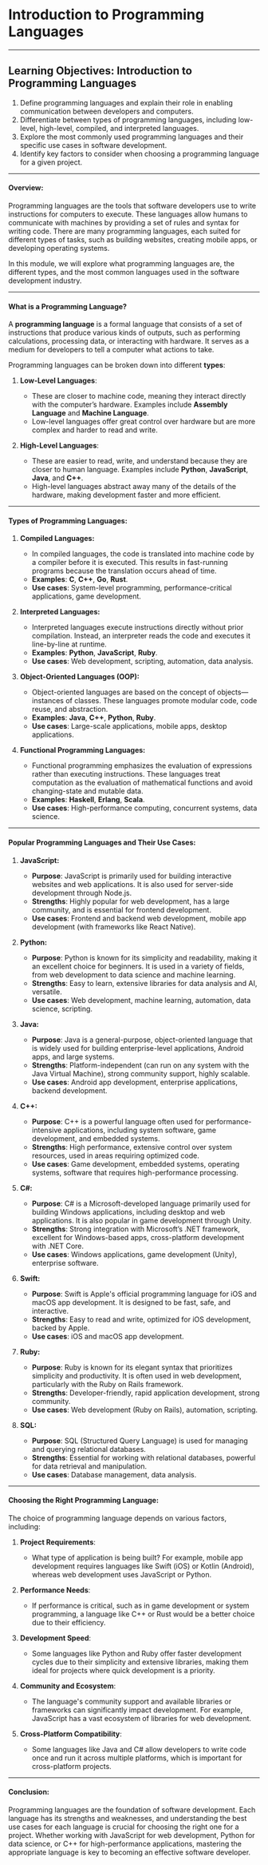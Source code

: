 # Introduction to Programming Languages

---

## Learning Objectives: Introduction to Programming Languages

1. Define programming languages and explain their role in enabling communication between developers and computers.  
2. Differentiate between types of programming languages, including low-level, high-level, compiled, and interpreted languages.  
3. Explore the most commonly used programming languages and their specific use cases in software development.  
4. Identify key factors to consider when choosing a programming language for a given project.  

---

#### **Overview:**

Programming languages are the tools that software developers use to write instructions for computers to execute. These languages allow humans to communicate with machines by providing a set of rules and syntax for writing code. There are many programming languages, each suited for different types of tasks, such as building websites, creating mobile apps, or developing operating systems.

In this module, we will explore what programming languages are, the different types, and the most common languages used in the software development industry.

---

#### **What is a Programming Language?**

A **programming language** is a formal language that consists of a set of instructions that produce various kinds of outputs, such as performing calculations, processing data, or interacting with hardware. It serves as a medium for developers to tell a computer what actions to take.

Programming languages can be broken down into different **types**:

1. **Low-Level Languages**:
   - These are closer to machine code, meaning they interact directly with the computer’s hardware. Examples include **Assembly Language** and **Machine Language**.
   - Low-level languages offer great control over hardware but are more complex and harder to read and write.

2. **High-Level Languages**:
   - These are easier to read, write, and understand because they are closer to human language. Examples include **Python**, **JavaScript**, **Java**, and **C++**.
   - High-level languages abstract away many of the details of the hardware, making development faster and more efficient.

---

#### **Types of Programming Languages:**

1. **Compiled Languages:**
   - In compiled languages, the code is translated into machine code by a compiler before it is executed. This results in fast-running programs because the translation occurs ahead of time.
   - **Examples**: **C**, **C++**, **Go**, **Rust**.
   - **Use cases**: System-level programming, performance-critical applications, game development.

2. **Interpreted Languages:**
   - Interpreted languages execute instructions directly without prior compilation. Instead, an interpreter reads the code and executes it line-by-line at runtime.
   - **Examples**: **Python**, **JavaScript**, **Ruby**.
   - **Use cases**: Web development, scripting, automation, data analysis.

3. **Object-Oriented Languages (OOP):**
   - Object-oriented languages are based on the concept of objects—instances of classes. These languages promote modular code, code reuse, and abstraction.
   - **Examples**: **Java**, **C++**, **Python**, **Ruby**.
   - **Use cases**: Large-scale applications, mobile apps, desktop applications.

4. **Functional Programming Languages:**
   - Functional programming emphasizes the evaluation of expressions rather than executing instructions. These languages treat computation as the evaluation of mathematical functions and avoid changing-state and mutable data.
   - **Examples**: **Haskell**, **Erlang**, **Scala**.
   - **Use cases**: High-performance computing, concurrent systems, data science.

---

#### **Popular Programming Languages and Their Use Cases:**

1. **JavaScript:**
   - **Purpose**: JavaScript is primarily used for building interactive websites and web applications. It is also used for server-side development through Node.js.
   - **Strengths**: Highly popular for web development, has a large community, and is essential for frontend development.
   - **Use cases**: Frontend and backend web development, mobile app development (with frameworks like React Native).

2. **Python:**
   - **Purpose**: Python is known for its simplicity and readability, making it an excellent choice for beginners. It is used in a variety of fields, from web development to data science and machine learning.
   - **Strengths**: Easy to learn, extensive libraries for data analysis and AI, versatile.
   - **Use cases**: Web development, machine learning, automation, data science, scripting.

3. **Java:**
   - **Purpose**: Java is a general-purpose, object-oriented language that is widely used for building enterprise-level applications, Android apps, and large systems.
   - **Strengths**: Platform-independent (can run on any system with the Java Virtual Machine), strong community support, highly scalable.
   - **Use cases**: Android app development, enterprise applications, backend development.

4. **C++:**
   - **Purpose**: C++ is a powerful language often used for performance-intensive applications, including system software, game development, and embedded systems.
   - **Strengths**: High performance, extensive control over system resources, used in areas requiring optimized code.
   - **Use cases**: Game development, embedded systems, operating systems, software that requires high-performance processing.

5. **C#:**
   - **Purpose**: C# is a Microsoft-developed language primarily used for building Windows applications, including desktop and web applications. It is also popular in game development through Unity.
   - **Strengths**: Strong integration with Microsoft’s .NET framework, excellent for Windows-based apps, cross-platform development with .NET Core.
   - **Use cases**: Windows applications, game development (Unity), enterprise software.

6. **Swift:**
   - **Purpose**: Swift is Apple's official programming language for iOS and macOS app development. It is designed to be fast, safe, and interactive.
   - **Strengths**: Easy to read and write, optimized for iOS development, backed by Apple.
   - **Use cases**: iOS and macOS app development.

7. **Ruby:**
   - **Purpose**: Ruby is known for its elegant syntax that prioritizes simplicity and productivity. It is often used in web development, particularly with the Ruby on Rails framework.
   - **Strengths**: Developer-friendly, rapid application development, strong community.
   - **Use cases**: Web development (Ruby on Rails), automation, scripting.

8. **SQL:**
   - **Purpose**: SQL (Structured Query Language) is used for managing and querying relational databases.
   - **Strengths**: Essential for working with relational databases, powerful for data retrieval and manipulation.
   - **Use cases**: Database management, data analysis.

---

#### **Choosing the Right Programming Language:**

The choice of programming language depends on various factors, including:

1. **Project Requirements**:
   - What type of application is being built? For example, mobile app development requires languages like Swift (iOS) or Kotlin (Android), whereas web development uses JavaScript or Python.

2. **Performance Needs**:
   - If performance is critical, such as in game development or system programming, a language like C++ or Rust would be a better choice due to their efficiency.

3. **Development Speed**:
   - Some languages like Python and Ruby offer faster development cycles due to their simplicity and extensive libraries, making them ideal for projects where quick development is a priority.

4. **Community and Ecosystem**:
   - The language's community support and available libraries or frameworks can significantly impact development. For example, JavaScript has a vast ecosystem of libraries for web development.

5. **Cross-Platform Compatibility**:
   - Some languages like Java and C# allow developers to write code once and run it across multiple platforms, which is important for cross-platform projects.

---

#### **Conclusion:**

Programming languages are the foundation of software development. Each language has its strengths and weaknesses, and understanding the best use cases for each language is crucial for choosing the right one for a project. Whether working with JavaScript for web development, Python for data science, or C++ for high-performance applications, mastering the appropriate language is key to becoming an effective software developer.